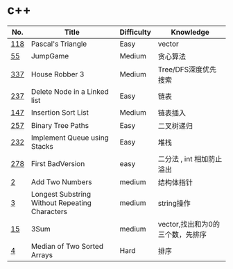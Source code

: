 # c++

| No.                                      | Title             | Difficulty | Knowledge |
| ---------------------------------------- | ----------------- | ---------- | --------- |
| [118](https://leetcode.com/problems/pascals-triangle/) | Pascal's Triangle | Easy       | vector  |
| [55](https://leetcode.com/problems/jump-game/)         | JumpGame          |   Medium   |   贪心算法   |    
| [337](https://leetcode.com/problems/house-robber-iii/) | House Robber 3    |  Medium    |   Tree/DFS深度优先搜索|
| [237](https://leetcode.com/problems/delete-node-in-a-linked-list/) | Delete Node in a Linked list | Easy | 链表|               
| [147](https://leetcode.com/problems/insertion-sort-list/)  |Insertion Sort List | Medium | 链表插入 |
| [257](https://leetcode.com/problems/binary-tree-paths/) | Binary Tree Paths | Easy | 二叉树递归 |
| [232](https://leetcode.com/problems/implement-queue-using-stacks/)|Implement Queue using Stacks| Easy | 堆栈 |
| [278](https://leetcode.com/problems/first-bad-version/?tab=Description) | First BadVersion | easy | 二分法 , int 相加防止溢出 |
| [2](https://leetcode.com/problems/add-two-numbers/?tab=Description) | Add Two Numbers | medium | 结构体指针 |
| [3](https://leetcode.com/problems/longest-substring-without-repeating-characters/?tab=Description)|Longest Substring Without Repeating Characters|medium|string操作|
| [15](https://leetcode.com/problems/3sum/#/description)| 3Sum | medium | vector,找出和为0的三个数，先排序 |
|[4](https://leetcode.com/problems/median-of-two-sorted-arrays/#/description)| Median of Two Sorted Arrays|Hard|排序|
